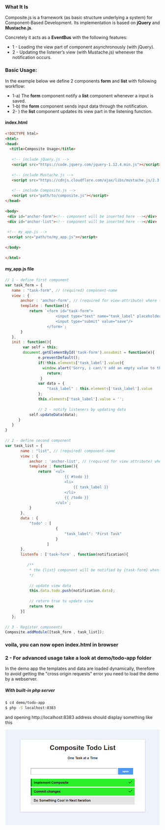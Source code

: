 ### What It Is
Composite.js is a framework (as basic structure underlying a system) for Component-Based Development. 
Its implementation is based on **jQuery** and **Mustache.js**.

Concretely it acts as a **EventBus** with the following features:
* 1 - Loading the view part of component asynchronously (with jQuery).
* 2 - Updating the listener’s view (with Mustache.js) whenever the notification occurs.

 
 ### Basic Usage:
 In the exemple below we define 2 components **form** and **list** with following workflow:
 * 1-a) The **form** component notify a **list** component whenever a input is saved.
 * 1-b) the **form** component sends input data through the notification.
 * 2- ) the **list** component updates its view part in the listening function.
 
 #### index.html
 ```html
 <!DOCTYPE html>
<html>
<head>
   <title>Composite Usage</title>
 
    <!-- include jQuery.js -->
    <script src="https://code.jquery.com/jquery-1.12.4.min.js"></script>
    
    <!-- include Mustache.js -->
    <script src="https://cdnjs.cloudflare.com/ajax/libs/mustache.js/2.3.0/mustache.js"></script>
                    
    <!-- include Composite.js -->
    <script src="path/to/composite.js"></script>        
 </head>
 
 <body>
  <div id="anchor-form"><!-- component will be inserted here --></div>            
  <div id="anchor-list"><!-- component will be inserted here --></div>
  
  <!-- my_app.js -->
  <script src="path/to/my_app.js"></script>
 
 </body>
 
 </html>
 
```
 
 #### my_app.js file
 
 ```js
 // 1 - define first component
 var task_form = {
    name : "task-form", // (required) component-name
    view : {
        anchor : 'anchor-form', // (required for view-attribute) where to append the component in index.html
        template : function(){
            return `<form id="task-form">
                        <input type="text" name="task_label" placeholder="your task here"/>
                        <input type="submit" value="save"/>
                    </form>`;
        }
    },
    init : function(){    
         var self = this;
         document.getElementById('task-form').onsubmit = function(e){
                e.preventDefault();
                if(!this.elements['task_label'].value){
                  window.alert('Sorry, i can\'t add an empty value to the list');
                    return;
                 }
                var data = {
                    "task_label" : this.elements['task_label'].value
                };
                this.elements['task_label'].value = '';
                
                // 2 - notify listeners by updating data
            self.updateData(data);
       }
    }
}
    
// 2 - define second component 
 var task_list = {
        name : "list", // (required) component-name
        view : {            
            anchor : 'anchor-list', // (required for view attribute) where to append the component in index.html
            template : function(){
                return `<ul>
                            {{ #todo }}
                            <li>
                                {{ task_label }}
                            </li>
                            {{ /todo }}
                        </ul>`;
            }
        },
        data : {
            "todo" : [
                        {
                            "task_label": "First Task"
                        }
                    ]
        },
        listenTo : ['task-form' , function(notification){

           /**
            * the {list} component will be notified by {task-form} when the form is submitted
            */

            // update view data
            this.data.todo.push(notification.data);
            
            // return true tu update view
            return true
        }]
    };
    
// 3 - Register components
 Composite.addModule([task_form , task_list]);
 
 ```
 ### voila, you can now open index.html in browser
 
 
 ### 2 - For advanced usage take a look at **demo/todo-app** folder

 In the demo app the templates and data are loaded dynamically, therefore to avoid getting the "cross origin requests" error you need to load the demo by a webserver.

##### With built-in php server
```bash
$ cd demo/todo-app
$ php -S localhost:8383
```
and opening http://localhost:8383 address should display something like this

![Todo Demo](/demo/todo-app/demo.png?raw=true "Todo List")
